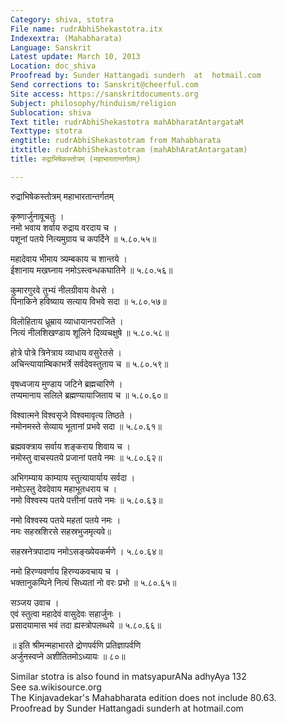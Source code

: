 ```yaml
---
Category: shiva, stotra
File name: rudrAbhiShekastotra.itx
Indexextra: (Mahabharata)
Language: Sanskrit
Latest update: March 10, 2013
Location: doc_shiva
Proofread by: Sunder Hattangadi sunderh  at  hotmail.com
Send corrections to: Sanskrit@cheerful.com
Site access: https://sanskritdocuments.org
Subject: philosophy/hinduism/religion
Sublocation: shiva
Text title: rudrAbhiShekastotra mahAbharatAntargataM
Texttype: stotra
engtitle: rudrAbhiShekastotram from Mahabharata
itxtitle: rudrAbhiShekastotram (mahAbhAratAntargatam)
title: रुद्राभिषेकस्तोत्रम् (महाभारतान्तर्गतम्)

---
```

  
 रुद्राभिषेकस्तोत्रम् महाभारतान्तर्गतम्   
  
कृष्णार्जुनावूचतुः ।  
नमो भवाय शर्वाय रुद्राय वरदाय च ।  
पशूनां पतये नित्यमुग्राय च कपर्दिने ॥ ५.८०.५५॥  
  
महादेवाय भीमाय त्र्यम्बकाय च शान्तये ।  
ईशानाय मखघ्नाय नमोऽस्त्वन्धकघातिने ॥ ५.८०.५६॥  
  
कुमारगुरवे तुभ्यं नीलग्रीवाय वेधसे ।  
पिनाकिने हविष्याय सत्याय विभवे सदा ॥ ५.८०.५७॥  
  
विलोहिताय ध्रूम्राय व्याधायानपराजिते ।  
नित्यं नीलशिखण्डाय शूलिने दिव्यचक्षुषे ॥ ५.८०.५८॥  
  
होत्रे पोत्रे त्रिनेत्राय व्याधाय वसुरेतसे ।  
अचिन्त्यायाम्बिकाभर्त्रे सर्वदेवस्तुताय च ॥ ५.८०.५९॥  
  
वृषध्वजाय मुण्डाय जटिने ब्रह्मचारिणे ।  
तप्यमानाय सलिले ब्रह्मण्यायाजिताय च ॥ ५.८०.६०॥  
  
विश्वात्मने विश्वसृजे विश्वमावृत्य तिष्ठते ।  
नमोनमस्ते सेव्याय भूतानां प्रभवे सदा ॥ ५.८०.६१॥  
  
ब्रह्मवक्त्राय सर्वाय शङ्कराय शिवाय च ।  
नमोस्तु वाचस्पतये प्रजानां पतये नमः ॥ ५.८०.६२॥  
  
अभिगम्याय काम्याय स्तुत्यायार्याय सर्वदा ।  
नमोऽस्तु देवदेवाय महाभूतधराय च ।  
नमो विश्वस्य पतये पत्तीनां पतये नमः ॥ ५.८०.६३॥  
  
नमो विश्वस्य पतये महतां पतये नमः ।  
नमः सहस्रशिरसे सहस्रभुजमृत्यवे॥  
  
सहस्रनेत्रपादाय नमोऽसङ्ख्येयकर्मणे । ५.८०.६४॥  
  
नमो हिरण्यवर्णाय हिरण्यकवचाय च ।  
भक्तानुकम्पिने नित्यं सिध्यतां नो वरः प्रभो ॥ ५.८०.६५॥  
  
सञ्जय उवाच ।  
एवं स्तुत्वा महादेवं वासुदेवः सहार्जुनः ।  
प्रसादयामास भवं तदा ह्यस्त्रोपलब्धये ॥ ५.८०.६६॥  
  
॥ इति श्रीमन्महाभारते द्रोणपर्वणि प्रतिज्ञापर्वणि   
अर्जुनस्वप्ने अशीतितमोऽध्यायः ॥ ८०॥  
  
  
Similar stotra is also found in matsyapurANa adhyAya 132  
See sa.wikisource.org  
The Kinjavadekar's Mahabharata edition does not include 80.63.  
Proofread by Sunder Hattangadi sunderh at hotmail.com  
  
